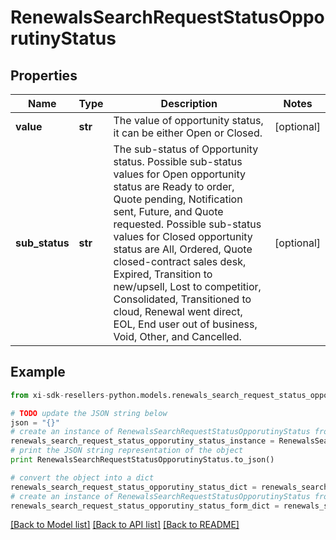 # RenewalsSearchRequestStatusOpporutinyStatus


## Properties

Name | Type | Description | Notes
------------ | ------------- | ------------- | -------------
**value** | **str** | The value of opportunity status, it can be either Open or Closed. | [optional] 
**sub_status** | **str** | The sub-status of Opportunity status. Possible sub-status values for Open opportunity status are Ready to order, Quote pending, Notification sent, Future, and Quote requested. Possible sub-status values for Closed opportunity status are All, Ordered, Quote closed-contract sales desk, Expired, Transition to new/upsell, Lost to competitior, Consolidated, Transitioned to cloud, Renewal went direct, EOL, End user out of business, Void, Other, and Cancelled. | [optional] 

## Example

```python
from xi-sdk-resellers-python.models.renewals_search_request_status_opporutiny_status import RenewalsSearchRequestStatusOpporutinyStatus

# TODO update the JSON string below
json = "{}"
# create an instance of RenewalsSearchRequestStatusOpporutinyStatus from a JSON string
renewals_search_request_status_opporutiny_status_instance = RenewalsSearchRequestStatusOpporutinyStatus.from_json(json)
# print the JSON string representation of the object
print RenewalsSearchRequestStatusOpporutinyStatus.to_json()

# convert the object into a dict
renewals_search_request_status_opporutiny_status_dict = renewals_search_request_status_opporutiny_status_instance.to_dict()
# create an instance of RenewalsSearchRequestStatusOpporutinyStatus from a dict
renewals_search_request_status_opporutiny_status_form_dict = renewals_search_request_status_opporutiny_status.from_dict(renewals_search_request_status_opporutiny_status_dict)
```
[[Back to Model list]](../README.md#documentation-for-models) [[Back to API list]](../README.md#documentation-for-api-endpoints) [[Back to README]](../README.md)


